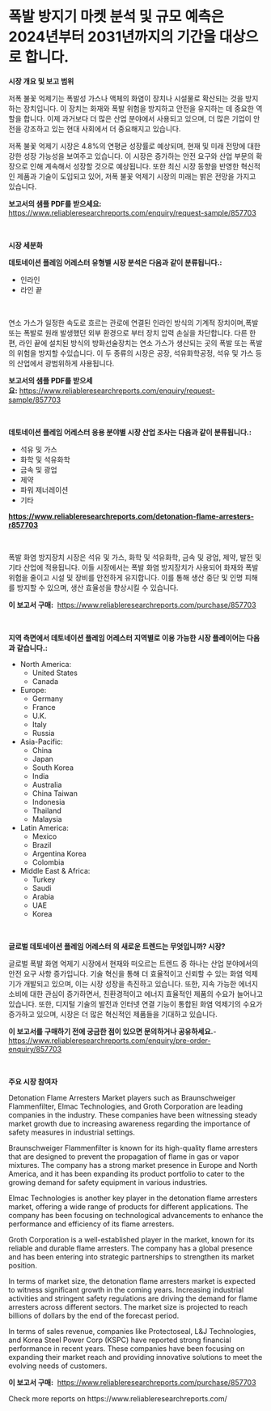 <p><h1>폭발 방지기 마켓 분석 및 규모 예측은 2024년부터 2031년까지의 기간을 대상으로 합니다.</h1></p><p><strong>시장 개요 및 보고 범위</strong></p>
<p><p>저폭 불꽃 억제기는 폭발성 가스나 액체의 화염이 장치나 시설물로 확산되는 것을 방지하는 장치입니다. 이 장치는 화재와 폭발 위험을 방지하고 안전을 유지하는 데 중요한 역할을 합니다. 이제 과거보다 더 많은 산업 분야에서 사용되고 있으며, 더 많은 기업이 안전을 강조하고 있는 현대 사회에서 더 중요해지고 있습니다.</p><p>저폭 불꽃 억제기 시장은 4.8%의 연평균 성장률로 예상되며, 현재 및 미래 전망에 대한 강한 성장 가능성을 보여주고 있습니다. 이 시장은 증가하는 안전 요구와 산업 부문의 확장으로 인해 계속해서 성장할 것으로 예상됩니다. 또한 최신 시장 동향을 반영한 혁신적인 제품과 기술이 도입되고 있어, 저폭 불꽃 억제기 시장의 미래는 밝은 전망을 가지고 있습니다.</p></p>
<p><strong>보고서의 샘플 PDF를 받으세요:</strong> <a href="https://www.reliableresearchreports.com/enquiry/request-sample/857703">https://www.reliableresearchreports.com/enquiry/request-sample/857703</a></p>
<p>&nbsp;</p>
<p><strong>시장 세분화</strong></p>
<p><strong>데토네이션 플레임 어레스터 유형별 시장 분석은 다음과 같이 분류됩니다.:</strong></p>
<p><ul><li>인라인</li><li>라인 끝</li></ul></p>
<p>&nbsp;</p>
<p><p>연소 가스가 일정한 속도로 흐르는 관로에 연결된 인라인 방식의 기계적 장치이며,폭발 또는 폭발로 원래 발생했던 외부 환경으로 부터 장치 압력 손실을 차단합니다. 다른 한편, 라인 끝에 설치된 방식의 방화선술장치는 연소 가스가 생산되는 곳의 폭발 또는 폭발의 위험을 방지할 수있습니다. 이 두 종류의 시장은 공장, 석유화학공정, 석유 및 가스 등의 산업에서 광범위하게 사용됩니다.</p></p>
<p><strong>보고서의 샘플 PDF를 받으세요:</strong>&nbsp;<a href="https://www.reliableresearchreports.com/enquiry/request-sample/857703">https://www.reliableresearchreports.com/enquiry/request-sample/857703</a></p>
<p>&nbsp;</p>
<p><strong> 데토네이션 플레임 어레스터 응용 분야별 시장 산업 조사는 다음과 같이 분류됩니다.:</strong></p>
<p><ul><li>석유 및 가스</li><li>화학 및 석유화학</li><li>금속 및 광업</li><li>제약</li><li>파워 제너레이션</li><li>기타</li></ul></p>
<p><strong><a href="https://www.reliableresearchreports.com/detonation-flame-arresters-r857703">https://www.reliableresearchreports.com/detonation-flame-arresters-r857703</a></strong></p>
<p>&nbsp;</p>
<p><p>폭발 화염 방지장치 시장은 석유 및 가스, 화학 및 석유화학, 금속 및 광업, 제약, 발전 및 기타 산업에 적용됩니다. 이들 시장에서는 폭발 화염 방지장치가 사용되어 화재와 폭발 위험을 줄이고 시설 및 장비를 안전하게 유지합니다. 이를 통해 생산 중단 및 인명 피해를 방지할 수 있으며, 생산 효율성을 향상시킬 수 있습니다.</p></p>
<p><strong>이 보고서 구매:</strong>&nbsp; <a href="https://www.reliableresearchreports.com/purchase/857703">https://www.reliableresearchreports.com/purchase/857703</a></p>
<p>&nbsp;</p>
<p><strong>지역 측면에서 데토네이션 플레임 어레스터 지역별로 이용 가능한 시장 플레이어는 다음과 같습니다.:</strong></p>
<p><ul>
    <li>
        North America:
        <ul>
            <li>United States</li>
            <li>Canada</li>
        </ul>
    </li>
    <li>
        Europe:
        <ul>
            <li>Germany</li>
            <li>France</li>
            <li>U.K.</li>
            <li>Italy</li>
            <li>Russia</li>
        </ul>
    </li>
    <li>
        Asia-Pacific:
        <ul>
            <li>China</li>
            <li>Japan</li>
            <li>South Korea</li>
            <li>India</li>
            <li>Australia</li>
            <li>China Taiwan</li>
            <li>Indonesia</li>
            <li>Thailand</li>
            <li>Malaysia</li>
        </ul>
    </li>
    <li>
        Latin America:
        <ul>
            <li>Mexico</li>
            <li>Brazil</li>
            <li>Argentina Korea</li>
            <li>Colombia</li>
        </ul>
    </li>
    <li>
        Middle East & Africa:
        <ul>
            <li>Turkey</li>
            <li>Saudi</li>
            <li>Arabia</li>
            <li>UAE</li>
            <li>Korea</li>
        </ul>
    </li>
    </ul></p>
<p>&nbsp;</p>
<p><strong>글로벌 데토네이션 플레임 어레스터 의 새로운 트렌드는 무엇입니까? 시장?</strong></p>
<p><p>글로벌 폭발 화염 억제기 시장에서 현재와 떠오르는 트렌드 중 하나는 산업 분야에서의 안전 요구 사항 증가입니다. 기술 혁신을 통해 더 효율적이고 신뢰할 수 있는 화염 억제기가 개발되고 있으며, 이는 시장 성장을 촉진하고 있습니다. 또한, 지속 가능한 에너지 소비에 대한 관심이 증가하면서, 친환경적이고 에너지 효율적인 제품의 수요가 늘어나고 있습니다. 또한, 디지털 기술의 발전과 인터넷 연결 기능이 통합된 화염 억제기의 수요가 증가하고 있으며, 시장은 더 많은 혁신적인 제품들을 기대하고 있습니다.</p></p>
<p><strong>이 보고서를 구매하기 전에 궁금한 점이 있으면 문의하거나 공유하세요.</strong>- <a href="https://www.reliableresearchreports.com/enquiry/pre-order-enquiry/857703">https://www.reliableresearchreports.com/enquiry/pre-order-enquiry/857703</a></p>
<p>&nbsp;</p>
<p><strong>주요 시장 참여자</strong></p>
<p><p>Detonation Flame Arresters Market players such as Braunschweiger Flammenfilter, Elmac Technologies, and Groth Corporation are leading companies in the industry. These companies have been witnessing steady market growth due to increasing awareness regarding the importance of safety measures in industrial settings. </p><p>Braunschweiger Flammenfilter is known for its high-quality flame arresters that are designed to prevent the propagation of flame in gas or vapor mixtures. The company has a strong market presence in Europe and North America, and it has been expanding its product portfolio to cater to the growing demand for safety equipment in various industries.</p><p>Elmac Technologies is another key player in the detonation flame arresters market, offering a wide range of products for different applications. The company has been focusing on technological advancements to enhance the performance and efficiency of its flame arresters. </p><p>Groth Corporation is a well-established player in the market, known for its reliable and durable flame arresters. The company has a global presence and has been entering into strategic partnerships to strengthen its market position.</p><p>In terms of market size, the detonation flame arresters market is expected to witness significant growth in the coming years. Increasing industrial activities and stringent safety regulations are driving the demand for flame arresters across different sectors. The market size is projected to reach billions of dollars by the end of the forecast period.</p><p>In terms of sales revenue, companies like Protectoseal, L&J Technologies, and Korea Steel Power Corp (KSPC) have reported strong financial performance in recent years. These companies have been focusing on expanding their market reach and providing innovative solutions to meet the evolving needs of customers.</p></p>
<p><strong>이 보고서 구매:</strong>&nbsp;&nbsp;<a href="https://www.reliableresearchreports.com/purchase/857703">https://www.reliableresearchreports.com/purchase/857703</a></p>
<p>Check more reports on https://www.reliableresearchreports.com/</p>